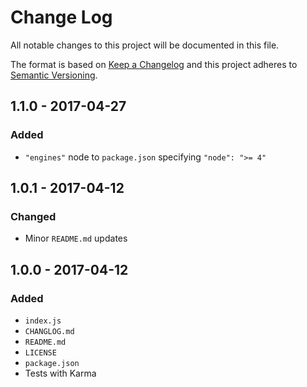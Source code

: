 # Change Log
All notable changes to this project will be documented in this file.

The format is based on [Keep a Changelog](http://keepachangelog.com/)
and this project adheres to [Semantic Versioning](http://semver.org/).

## 1.1.0 - 2017-04-27
### Added
 - `"engines"` node to `package.json` specifying `"node": ">= 4"`

## 1.0.1 - 2017-04-12
### Changed
 - Minor `README.md` updates

## 1.0.0 - 2017-04-12
### Added
 - `index.js`
 - `CHANGLOG.md`
 - `README.md`
 - `LICENSE`
 - `package.json`
 - Tests with Karma
